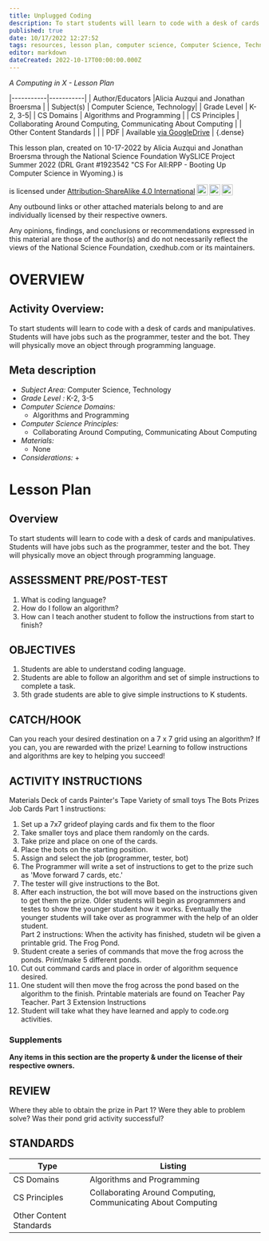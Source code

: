 ```yaml
---
title: Unplugged Coding
description: To start students will learn to code with a desk of cards and manipulatives. Students will have jobs such as the programmer, tester and the bot.  They will physically move an object through programming language.
published: true
date: 10/17/2022 12:27:52
tags: resources, lesson plan, computer science, Computer Science, Technology 
editor: markdown
dateCreated: 2022-10-17T00:00:00.000Z
---
```

*A Computing in X - Lesson Plan*

|-----------|-----------|
| Author/Educators |Alicia Auzqui  and Jonathan Broersma |
| Subject(s) | Computer Science, Technology|
| Grade Level | K-2, 3-5|
| CS Domains | Algorithms and Programming |
| CS Principles | Collaborating Around Computing, Communicating About Computing |
| Other Content Standards |  | 
| PDF | Available [via GoogleDrive](https://drive.google.com/open?id=11Z-Aw5IfRvEjRhwMPGZlCd311Cv5j35R) |
{.dense}






This lesson plan, created on 10-17-2022 by Alicia Auzqui  and Jonathan Broersma through the National Science Foundation WySLICE Project Summer 2022 (DRL Grant #1923542 "CS For All:RPP - Booting Up Computer Science in Wyoming.) is  <p xmlns:cc="http://creativecommons.org/ns#" >  is licensed under <a href="http://creativecommons.org/licenses/by-sa/4.0/?ref=chooser-v1" target="_blank" rel="license noopener noreferrer" style="display:inline-block;">Attribution-ShareAlike 4.0 International<img style="height:22px!important;margin-left:3px;vertical-align:text-bottom;" src="https://mirrors.creativecommons.org/presskit/icons/cc.svg?ref=chooser-v1"><img style="height:22px!important;margin-left:3px;vertical-align:text-bottom;" src="https://mirrors.creativecommons.org/presskit/icons/by.svg?ref=chooser-v1"><img style="height:22px!important;margin-left:3px;vertical-align:text-bottom;" src="https://mirrors.creativecommons.org/presskit/icons/sa.svg?ref=chooser-v1"></a></p>


Any outbound links or other attached materials belong to and are individually licensed by their respective owners. 


Any opinions, findings, and conclusions or recommendations expressed in this material are those of the author(s) and do not necessarily reflect the views of the National Science Foundation, cxedhub.com or its maintainers.


# OVERVIEW
## Activity Overview:  
To start students will learn to code with a desk of cards and manipulatives. Students will have jobs such as the programmer, tester and the bot.  They will physically move an object through programming language.
## Meta description
+ *Subject Area:* Computer Science, Technology 
+ *Grade Level :* K-2, 3-5 
+ *Computer Science Domains:*
   + Algorithms and Programming
+ *Computer Science Principles:*
   + Collaborating Around Computing, Communicating About Computing
+ *Materials:* 
   + None
+ *Considerations:*
   + 


# Lesson Plan
## Overview
To start students will learn to code with a desk of cards and manipulatives. Students will have jobs such as the programmer, tester and the bot.  They will physically move an object through programming language.
## ASSESSMENT PRE/POST-TEST
1. What is coding language?
2. How do I follow an algorithm?
3. How can I teach another student to follow the instructions from start to finish?
## OBJECTIVES
1. Students are able to understand coding language.
2. Students are able to follow an algorithm and set of simple instructions to complete a task.
3. 5th grade students are able to give simple instructions to K students.


## CATCH/HOOK
Can you reach your desired destination on a 7 x 7 grid using an algorithm?  If you can, you are rewarded with the prize!  Learning to follow instructions and algorithms are key to helping you succeed!


## ACTIVITY INSTRUCTIONS
Materials
Deck of cards
Painter's Tape
Variety of small toys
The Bots
Prizes
Job Cards
Part 1 instructions:
1. Set up a 7x7 grideof playing cards and fix them to the floor
2. Take smaller toys and place them randomly on the cards.
3. Take prize and place on one of the cards. 
4. Place the bots on the starting position.
5. Assign and select the job (programmer, tester, bot)
6. The Programmer will write a set of instructions to get to the prize such as 'Move forward 7 cards, etc.'
8. The tester will give instructions to the Bot. 
9. After each instruction, the bot will move based on the instructions given to get them the prize.  Older students will begin as programmers and testes to show the younger student how it works.  Eventually the younger students will take over as programmer with the help of an older student.  
Part 2 instructions:
When the activity has finished, studetn wil be given a printable grid.  The Frog Pond. 
1. Student create a series of commands that move the frog across the ponds.  Print/make 5 different ponds. 
2. Cut out command cards and place in order of algorithm sequence desired. 
3. One student will then move the frog across the pond based on the algorithm to the finish. 
Printable materials are found on Teacher Pay Teacher.
Part 3 Extension Instructions
1. Student will take what they have learned and apply to code.org activities.


### Supplements
**Any items in this section are the property & under the license of their respective owners.**






## REVIEW
Where they able to obtain the prize in Part 1?
Were they able to problem solve?
Was their pond grid activity successful?
## STANDARDS        
| Type | Listing | 
|-----------|-----------|
| CS Domains  | Algorithms and Programming|
| CS Principles   | Collaborating Around Computing, Communicating About Computing|
| Other Content Standards |   |